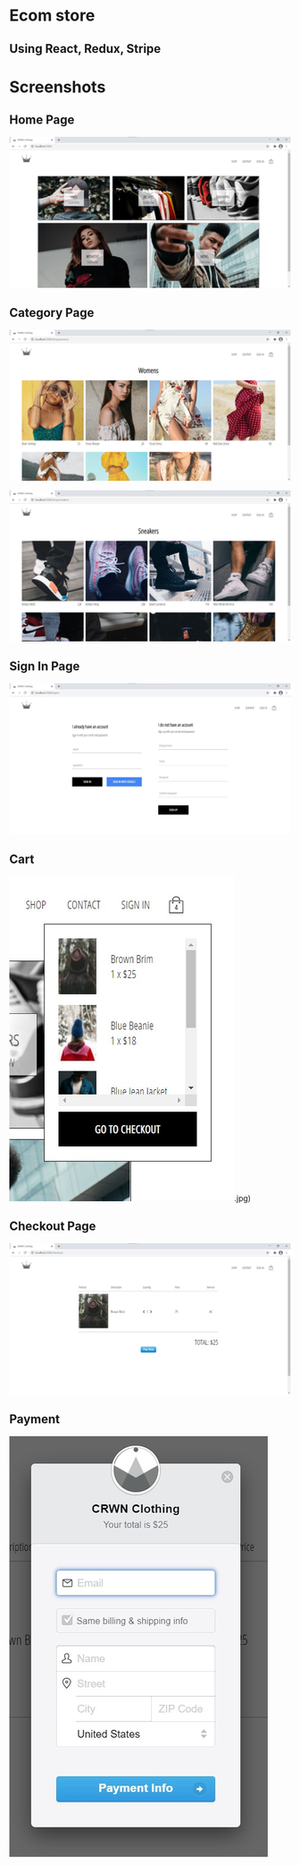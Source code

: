 # Ecom store

## Using React, Redux, Stripe

# Screenshots

## Home Page

![Home](https://github.com/raj-subhankar/ecom-store/blob/main/screenshots/screenshot%20(5).jpg)

## Category Page

![Categories](https://github.com/raj-subhankar/ecom-store/blob/main/screenshots/screenshot%20(7).jpg)

![Categories](https://github.com/raj-subhankar/ecom-store/blob/main/screenshots/screenshot%20(6).jpg)

## Sign In Page

![SignIn](https://github.com/raj-subhankar/ecom-store/blob/main/screenshots/screenshot%20(4).jpg)

## Cart

![Cart](https://github.com/raj-subhankar/ecom-store/blob/main/screenshots/screenshot%20(1).jpg).jpg)

## Checkout Page

![CheckoutPage](https://github.com/raj-subhankar/ecom-store/blob/main/screenshots/screenshot%20(2).jpg)

## Payment

![Payment](https://github.com/raj-subhankar/ecom-store/blob/main/screenshots/screenshot%20(3).jpg)
